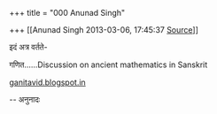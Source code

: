 +++
title = "000 Anunad Singh"

+++
[[Anunad Singh	2013-03-06, 17:45:37 [Source](https://groups.google.com/g/samskrita/c/5ymJ71HPtbA)]]



इदं अत्र वर्तते-  
  
  
गणित......Discussion on ancient mathematics in Sanskrit  
  
[ganitavid.blogspot.in](http://ganitavid.blogspot.in)  
  
  
-- अनुनादः  

